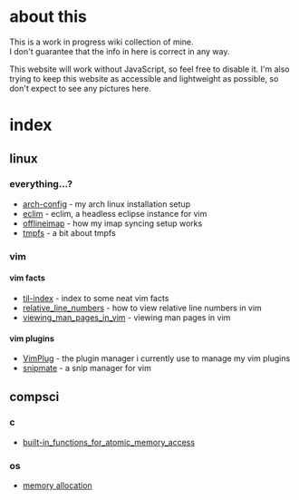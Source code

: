 # about this

This is a work in progress wiki collection of mine.  
I don't guarantee that the info in here is correct in any way.

This website will work without JavaScript, so feel free to disable it. I'm also trying to keep this website as accessible and lightweight as possible, so don't expect to see any pictures here.

# index
## linux
### everything...?

- [arch-config](linux/arch-config.md) - my arch linux installation setup
- [eclim](linux/eclim.md) - eclim, a headless eclipse instance for vim
- [offlineimap](linux/offlineimap.md) - how my imap syncing setup works
- [tmpfs](linux/tmpfs.md) - a bit about tmpfs

### vim
#### vim facts

- [til-index](linux/vim/TILs.md) - index to some neat vim facts
- [relative_line_numbers](linux/vim/til/relative_line_numbers.md) - how to view relative line numbers in vim
- [viewing_man_pages_in_vim](linux/vim/til/viewing_man_pages_in_vim.md) - viewing man pages in vim

#### vim plugins

- [VimPlug](linux/vim/plugins/VimPlug.md) - the plugin manager i currently use to manage my vim plugins
- [snipmate](linux/vim/plugins/snipmate.md) - a snip manager for vim

## compsci
### c
- [built-in_functions_for_atomic_memory_access](compsci/c/Built-in_functions_for_atomic_memory_access.md)

### os
- [memory allocation](compsci/os/memory_allocation.md)
